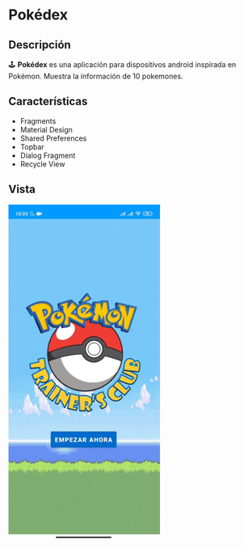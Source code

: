 # Pokédex

## Descripción
🕹 **Pokédex** es una aplicación para dispositivos android inspirada en Pokémon. Muestra la información de 10 pokemones.

## Características
* Fragments
* Material Design
* Shared Preferences
* Topbar
* Dialog Fragment
* Recycle View

## Vista

<img src="https://github.com/frabelle/Pokedex/blob/master/Pokedex.gif" width="300" />


